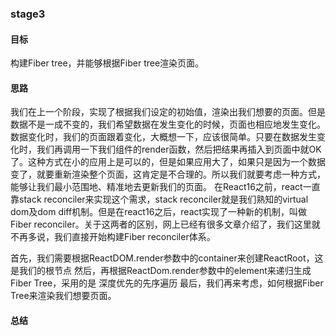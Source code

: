 ### stage3

#### 目标

构建Fiber tree，并能够根据Fiber tree渲染页面。

#### 思路

我们在上一个阶段，实现了根据我们设定的初始值，渲染出我们想要的页面。但是数据不是一成不变的，我们希望数据在发生变化的时候，页面也相应地发生变化。
数据变化时，我们的页面跟着变化，大概想一下，应该很简单。只要在数据发生变化时，我们再调用一下我们组件的render函数，然后把结果再插入到页面中就OK了。这种方式在小的应用上是可以的，但是如果应用大了，如果只是因为一个数据变了，就要重新渲染整个页面，这肯定是不合理的。所以我们就要考虑一种方式，能够让我们最小范围地、精准地去更新我们的页面。
在React16之前，react一直靠stack reconciler来实现这个需求，stack reconciler就是我们熟知的virtual dom及dom diff机制。但是在react16之后，react实现了一种新的机制，叫做Fiber reconciler。关于这两者的区别，网上已经有很多文章介绍了，我们这里就不再多说，我们直接开始构建Fiber reconciler体系。

首先，我们需要根据ReactDOM.render参数中的container来创建ReactRoot，这是我们的根节点
然后，再根据ReactDom.render参数中的element来递归生成Fiber Tree，采用的是 深度优先的先序遍历
最后，我们再来考虑，如何根据Fiber Tree来渲染我们想要页面。

#### 总结
